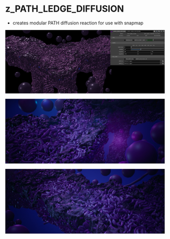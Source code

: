 # z_PATH_LEDGE_DIFFUSION
- creates modular PATH diffusion reaction for use with snapmap

![z_PATH_LEDGE_DIFFUSION](https://raw.githubusercontent.com/CorvaeOboro/zenv/master/hip/z_PATH_LEDGE_DIFFUSION/z_PATH_LEDGE_DIFFUSION.jpg?raw=true "z_PATH_LEDGE_DIFFUSION")

![z_PATH_LEDGE_DIFFUSION_316978687](https://raw.githubusercontent.com/CorvaeOboro/zenv/master/hip/z_PATH_LEDGE_DIFFUSION/z_PATH_LEDGE_DIFFUSION_316978687.jpg?raw=true "z_PATH_LEDGE_DIFFUSION_316978687")

![z_PATH_LEDGE_DIFFUSION_316951921](https://raw.githubusercontent.com/CorvaeOboro/zenv/master/hip/z_PATH_LEDGE_DIFFUSION/z_PATH_LEDGE_DIFFUSION_316951921.jpg?raw=true "z_PATH_LEDGE_DIFFUSION_316951921")

